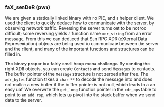 ### faX_senDeR (pwn)

We are given a statically linked binary with no PIE, and a helper client. We used the client to quickly deduce how to communicate with the server, by observing network traffic. Reversing the server turns out to be not too difficult; some reversing yields a function name `xdr_string` from an error message. From this we can deduced that Sun RPC XDR (eXternal Data Representation) objects are being used to communicate between the server and the client, and many of the important functions and structures can be filled in.

The binary proper is a fairly small heap menu challenge. By sending the right XDR objects, you can create `Contacts` and send `Messages` to contacts. The buffer pointer of the `Message` structure is not zeroed after free. The `xdr_bytes` function takes a `char **` to decode the message into and does not malloc a new buffer if the buffer pointer is not null, which leads to a an easy uaf. We overwrite the `get_long` function pointer in the `xdr_ops` table to point to an `add rsp`, which lets us pivot into the stack buffer when we send data to the server.